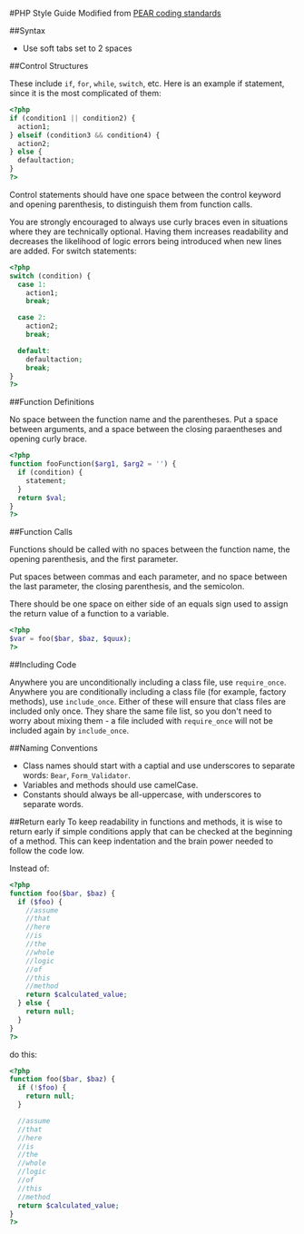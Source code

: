 #PHP Style Guide
Modified from [PEAR coding standards](http://pear.php.net/manual/en/standards.php)

##Syntax

- Use soft tabs set to 2 spaces

##Control Structures

These include `if`, `for`, `while`, `switch`, etc. Here is an example if statement, since it is the most complicated of them:

```PHP
<?php
if (condition1 || condition2) {
  action1;
} elseif (condition3 && condition4) {
  action2;
} else {
  defaultaction;
}
?>
```

Control statements should have one space between the control keyword and opening parenthesis, to distinguish them from function calls.

You are strongly encouraged to always use curly braces even in situations where they are technically optional. Having them increases readability and decreases the likelihood of logic errors being introduced when new lines are added.
For switch statements:

```PHP
<?php
switch (condition) {
  case 1:
    action1;
    break;

  case 2:
    action2;
    break;

  default:
    defaultaction;
    break;
}
?>
```
##Function Definitions

No space between the function name and the parentheses. Put a space between arguments, and a space between the closing paraentheses and opening curly brace.

```PHP
<?php
function fooFunction($arg1, $arg2 = '') {
  if (condition) {
    statement;
  }
  return $val;
}
?>
```

##Function Calls

Functions should be called with no spaces between the function name, the opening parenthesis, and the first parameter.

Put spaces between commas and each parameter, and no space between the last parameter, the closing parenthesis, and the semicolon.

There should be one space on either side of an equals sign used to assign the return value of a function to a variable.

```PHP
<?php
$var = foo($bar, $baz, $quux);
?>
```

##Including Code

Anywhere you are unconditionally including a class file, use `require_once`. Anywhere you are conditionally including a class file (for example, factory methods), use `include_once`. Either of these will ensure that class files are included only once. They share the same file list, so you don't need to worry about mixing them - a file included with `require_once` will not be included again by `include_once`.

##Naming Conventions

- Class names should start with a captial and use underscores to separate words: `Bear`, `Form_Validator`.
- Variables and methods should use camelCase.
- Constants should always be all-uppercase, with underscores to separate words.

##Return early
To keep readability in functions and methods, it is wise to return early if simple conditions apply that can be checked at the beginning of a method. This can keep indentation and the brain power needed to follow the code low.

Instead of:

```PHP
<?php
function foo($bar, $baz) {
  if ($foo) {
    //assume
    //that
    //here
    //is
    //the
    //whole
    //logic
    //of
    //this
    //method
    return $calculated_value;
  } else {
    return null;
  }
}
?>
```

do this:

```PHP
<?php
function foo($bar, $baz) {
  if (!$foo) {
    return null;
  }

  //assume
  //that
  //here
  //is
  //the
  //whole
  //logic
  //of
  //this
  //method
  return $calculated_value;
}
?>
```
